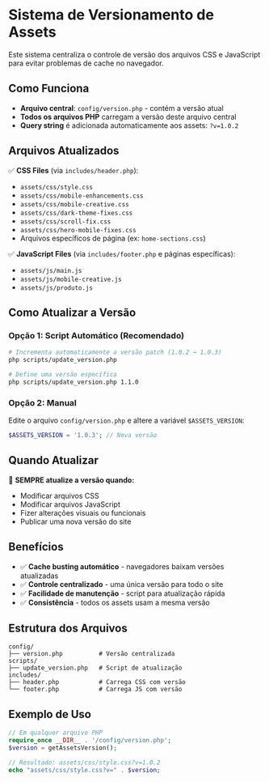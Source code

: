 # Sistema de Versionamento de Assets

Este sistema centraliza o controle de versão dos arquivos CSS e JavaScript para evitar problemas de cache no navegador.

## Como Funciona

- **Arquivo central**: `config/version.php` - contém a versão atual
- **Todos os arquivos PHP** carregam a versão deste arquivo central
- **Query string** é adicionada automaticamente aos assets: `?v=1.0.2`

## Arquivos Atualizados

✅ **CSS Files** (via `includes/header.php`):
- `assets/css/style.css`
- `assets/css/mobile-enhancements.css`
- `assets/css/mobile-creative.css`
- `assets/css/dark-theme-fixes.css`
- `assets/css/scroll-fix.css`
- `assets/css/hero-mobile-fixes.css`
- Arquivos específicos de página (ex: `home-sections.css`)

✅ **JavaScript Files** (via `includes/footer.php` e páginas específicas):
- `assets/js/main.js`
- `assets/js/mobile-creative.js`
- `assets/js/produto.js`

## Como Atualizar a Versão

### Opção 1: Script Automático (Recomendado)
```bash
# Incrementa automaticamente a versão patch (1.0.2 → 1.0.3)
php scripts/update_version.php

# Define uma versão específica
php scripts/update_version.php 1.1.0
```

### Opção 2: Manual
Edite o arquivo `config/version.php` e altere a variável `$ASSETS_VERSION`:
```php
$ASSETS_VERSION = '1.0.3'; // Nova versão
```

## Quando Atualizar

🔄 **SEMPRE atualize a versão quando:**
- Modificar arquivos CSS
- Modificar arquivos JavaScript
- Fizer alterações visuais ou funcionais
- Publicar uma nova versão do site

## Benefícios

- ✅ **Cache busting automático** - navegadores baixam versões atualizadas
- ✅ **Controle centralizado** - uma única versão para todo o site
- ✅ **Facilidade de manutenção** - script para atualização rápida
- ✅ **Consistência** - todos os assets usam a mesma versão

## Estrutura dos Arquivos

```
config/
├── version.php          # Versão centralizada
scripts/
├── update_version.php   # Script de atualização
includes/
├── header.php           # Carrega CSS com versão
└── footer.php           # Carrega JS com versão
```

## Exemplo de Uso

```php
// Em qualquer arquivo PHP
require_once __DIR__ . '/config/version.php';
$version = getAssetsVersion();

// Resultado: assets/css/style.css?v=1.0.2
echo "assets/css/style.css?v=" . $version;
```
